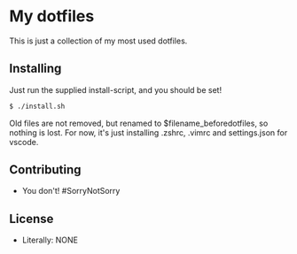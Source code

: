 # My dotfiles

This is just a collection of my most used dotfiles.

## Installing

Just run the supplied install-script, and you should be set!

```bash
$ ./install.sh
```

Old files are not removed, but renamed to $filename_beforedotfiles, so nothing is lost.
For now, it's just installing .zshrc, .vimrc and settings.json for vscode.

## Contributing
 - You don't! #SorryNotSorry


## License
 - Literally: NONE

